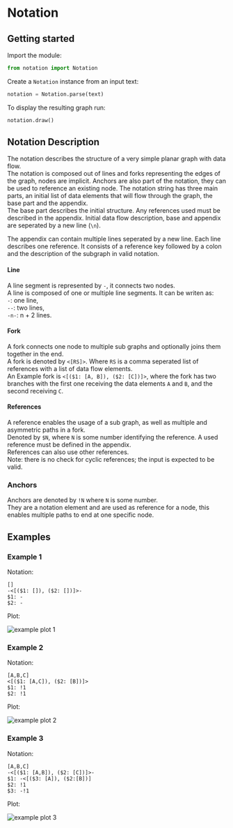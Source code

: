 # Notation

## Getting started

Import the module:
```python
from notation import Notation
```

Create a ```Notation``` instance from an input text:
```python
notation = Notation.parse(text)
```

To display the resulting graph run:
```python
notation.draw()
```

## Notation Description
The notation describes the structure of a very simple planar graph with data flow.  
The notation is composed out of lines and forks representing the edges of the graph, nodes are implicit.
Anchors are also part of the notation, they can be used to reference an existing node.
The notation string has three main parts, an initial list of data elements that will flow through the graph, 
the base part and the appendix.  
The base part describes the initial structure. 
Any references used must be described in the appendix.
Initial data flow description, base and appendix are seperated by a new line (```\n```).

The appendix can contain multiple lines seperated by a new line.
Each line describes one reference. 
It consists of a reference key followed by a colon and the description of the subgraph in valid notation.


#### Line
A line segment is represented by ```-```, it connects two nodes.  
A line is composed of one or multiple line segments. It can be writen as:  
```-```: one line,  
```--```: two lines,  
```-n-```: n + 2 lines.

#### Fork
A fork connects one node to multiple sub graphs and optionally joins them together in the end.  
A fork is denoted by ```<[RS]>```. Where ```RS``` is a comma seperated list of references 
with a list of data flow elements.  
An Example fork is ```<[($1: [A, B]), ($2: [C])]>```, where the fork has two branches with the first one receiving 
the data elements ```A``` and ```B```, and the second receiving ```C```.

#### References
A reference enables the usage of a sub graph, as well as multiple and asymmetric paths in a fork.  
Denoted by ```$N```, where ```N``` is some number identifying the reference. 
A used reference must be defined in the appendix.  
References can also use other references.  
Note: there is no check for cyclic references; the input is expected to be valid.

### Anchors
Anchors are denoted by ```!N``` where ```N``` is some number.  
They are a notation element and are used as reference for a node, 
this enables multiple paths to end at one specific node.

## Examples

### Example 1
Notation:
```
[]
-<[($1: []), ($2: [])]>-
$1: -
$2: -
```

Plot:

![example plot 1](example_plot_1.png)

### Example 2
Notation:
```
[A,B,C]
<[($1: [A,C]), ($2: [B])]>
$1: !1
$2: !1
```

Plot:

![example plot 2](example_plot_2.png)


### Example 3
Notation:
```
[A,B,C]
-<[($1: [A,B]), ($2: [C])]>-
$1: -<[($3: [A]), ($2:[B])]
$2: !1
$3: -!1
```

Plot:

![example plot 3](example_plot_3.png)
